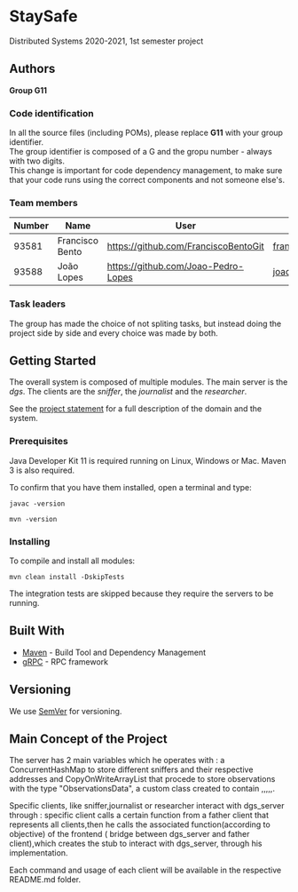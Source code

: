 # StaySafe

Distributed Systems 2020-2021, 1st semester project


## Authors

 
**Group G11**

### Code identification

In all the source files (including POMs), please replace __G11__ with your group identifier.  
The group identifier is composed of a G and the gropu number - always with two digits.  
This change is important for code dependency management, to make sure that your code runs using the correct components and not someone else's.

### Team members
 

| Number | Name              | User                                  | Email                                 |
| -------|-------------------|---------------------------------------|---------------------------------------|
| 93581  | Francisco Bento   | <https://github.com/FranciscoBentoGit>| <francisco.bento@tecnico.ulisboa.pt>  |
| 93588  | João Lopes        | <https://github.com/Joao-Pedro-Lopes> | <joaopedrolopes00@tecnico.ulisboa.pt> |


### Task leaders


The group has made the choice of not spliting tasks, but instead doing the project side by side and every choice was made by both.


## Getting Started

The overall system is composed of multiple modules.
The main server is the _dgs_.
The clients are the _sniffer_, the _journalist_ and the _researcher_.

See the [project statement](https://github.com/tecnico-distsys/StaySafe/blob/main/part1.md) for a full description of the domain and the system.

### Prerequisites

Java Developer Kit 11 is required running on Linux, Windows or Mac.
Maven 3 is also required.

To confirm that you have them installed, open a terminal and type:

```
javac -version

mvn -version
```

### Installing

To compile and install all modules:

```
mvn clean install -DskipTests
```

The integration tests are skipped because they require the servers to be running.


## Built With

* [Maven](https://maven.apache.org/) - Build Tool and Dependency Management
* [gRPC](https://grpc.io/) - RPC framework


## Versioning

We use [SemVer](http://semver.org/) for versioning.

## Main Concept of the Project

The server has 2 main variables which he operates with : a ConcurrentHashMap to store different sniffers and their respective addresses and CopyOnWriteArrayList that procede to store observations with the type "ObservationsData", a custom class created to contain <snifferName>,<infection>,<id>,<timeIn>,<timeOut>,<timestamp>.

Specific clients, like sniffer,journalist or researcher interact with dgs_server through : specific client calls a certain function from a father client that represents all clients,then he calls the associated function(according to objective) of the frontend ( bridge between dgs_server and father client),which creates the stub to interact with dgs_server, through his implementation.

Each command and usage of each client will be available in the respective README.md folder.



